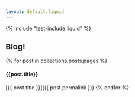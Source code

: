 ```yaml
---
layout: default.liquid
---
```

{% include "test-include.liquid" %}
## Blog!

{% for post in collections.posts.pages %}
#### {{post.title}}

[{{ post.title }}]({{ post.permalink }})
{% endfor %}
